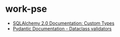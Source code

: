 # work-pse

- [SQLAlchemy 2.0 Documentation: Custom Types](https://docs.sqlalchemy.org/en/20/core/custom_types.html)
- [Pydantic Documentation - Dataclass validators](https://docs.pydantic.dev/latest/concepts/validators/#dataclass-validators)